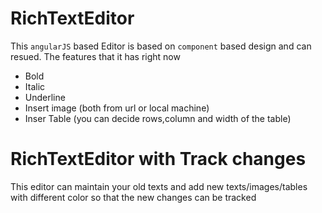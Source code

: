 # RichTextEditor

This `angularJS` based Editor is based on `component` based design and can resued. The features that it has right now

 - Bold
 - Italic
 - Underline
 - Insert image (both from url or local machine)
 - Inser Table (you can decide rows,column and width of the table)
 
 
# RichTextEditor with Track changes

This editor can maintain your old texts and add new texts/images/tables with different color so that the new changes can be tracked
